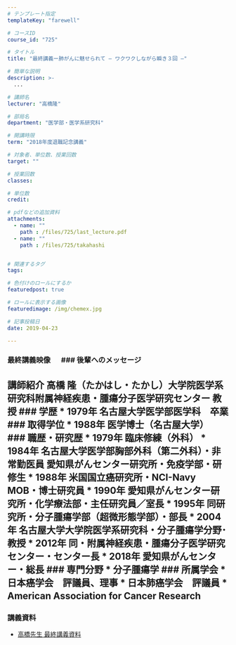 ```yaml
---
# テンプレート指定
templateKey: "farewell"

# コースID
course_id: "725"

# タイトル
title: "最終講義ー肺がんに魅せられて – ワクワクしながら瞬き３回 –"

# 簡単な説明
description: >-
  ...

# 講師名
lecturer: "高橋隆"

# 部局名
department: "医学部・医学系研究科"

# 開講時限
term: "2018年度退職記念講義"

# 対象者、単位数、授業回数
target: ""

# 授業回数
classes: 

# 単位数
credit: 

# pdfなどの追加資料
attachments: 
  - name: "" 
    path : /files/725/last_lecture.pdf
  - name: "" 
    path : /files/725/takahashi


# 関連するタグ
tags:

# 色付けのロールにするか
featuredpost: true

# ロールに表示する画像
featuredimage: /img/chemex.jpg

# 記事投稿日
date: 2019-04-23

---
```

 ### 最終講義映像 　 ### 後輩へのメッセージ 

 ## 講師紹介 高橋 隆（たかはし・たかし）大学院医学系研究科附属神経疾患・腫瘍分子医学研究センター 教授 ### 学歴 * 1979年 名古屋大学医学部医学科　卒業 ### 取得学位 * 1988年 医学博士（名古屋大学） ### 職歴・研究歴 * 1979年 臨床修練（外科） * 1984年 名古屋大学医学部胸部外科（第二外科）・非常勤医員 愛知県がんセンター研究所・免疫学部・研修生 * 1988年 米国国立癌研究所・NCI-Navy MOB・博士研究員 * 1990年 愛知県がんセンター研究所・化学療法部・主任研究員／室長 * 1995年 同研究所・分子腫瘍学部（超微形態学部）・部長 * 2004年 名古屋大学大学院医学系研究科・分子腫瘍学分野･教授 * 2012年 同・附属神経疾患・腫瘍分子医学研究センター・センター長 * 2018年 愛知県がんセンター・総長 ### 専門分野 * 分子腫瘍学 ### 所属学会 * 日本癌学会　評議員、理事 * 日本肺癌学会　評議員 * American Association for Cancer Research　

### 講義資料

- [高橋先生 最終講義資料](/files/725/last_lecture.pdf)
